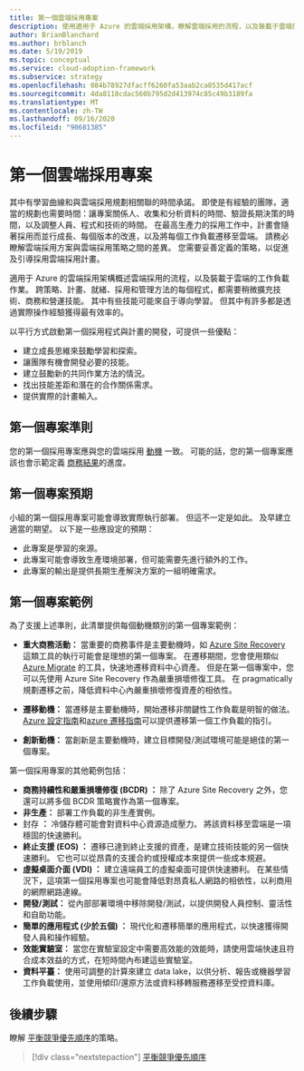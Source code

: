 ```yaml
---
title: 第一個雲端採用專案
description: 使用適用于 Azure 的雲端採用架構，瞭解雲端採用的流程，以及裝載于雲端的工作負載作業。
author: BrianBlanchard
ms.author: brblanch
ms.date: 5/19/2019
ms.topic: conceptual
ms.service: cloud-adoption-framework
ms.subservice: strategy
ms.openlocfilehash: 084b78927dfacff6260fa53aab2ca8535d417acf
ms.sourcegitcommit: 4da8118cdac560b795d2d413974c85c49b3189fa
ms.translationtype: MT
ms.contentlocale: zh-TW
ms.lasthandoff: 09/16/2020
ms.locfileid: "90681385"
---
```

# <a name="first-cloud-adoption-project"></a>第一個雲端採用專案

其中有學習曲線和與雲端採用規劃相關聯的時間承諾。 即使是有經驗的團隊，適當的規劃也需要時間：讓專案關係人、收集和分析資料的時間、驗證長期決策的時間，以及調整人員、程式和技術的時間。 在最高生產力的採用工作中，計畫會隨著採用而並行成長、每個版本的改進，以及將每個工作負載遷移至雲端。 請務必瞭解雲端採用方案與雲端採用策略之間的差異。 您需要妥善定義的策略，以促進及引導採用雲端採用計畫。

<!-- docutune:ignore "Strategy, Plan, Ready, Adopt, and Manage" -->

適用于 Azure 的雲端採用架構概述雲端採用的流程，以及裝載于雲端的工作負載作業。 跨策略、計畫、就緒、採用和管理方法的每個程式，都需要稍微擴充技術、商務和營運技能。 其中有些技能可能來自于導向學習。 但其中有許多都是透過實際操作經驗獲得最有效率的。

以平行方式啟動第一個採用程式與計畫的開發，可提供一些優點：

- 建立成長思維來鼓勵學習和探索。
- 讓團隊有機會開發必要的技能。
- 建立鼓勵新的共同作業方法的情況。
- 找出技能差距和潛在的合作關係需求。
- 提供實際的計畫輸入。

## <a name="first-project-criteria"></a>第一個專案準則

您的第一個採用專案應與您的雲端採用 [動機](./motivations.md) 一致。 可能的話，您的第一個專案應該也會示範定義 [商務結果](./business-outcomes/business-outcome-template.md)的進度。

## <a name="first-project-expectations"></a>第一個專案預期

小組的第一個採用專案可能會導致實際執行部署。 但這不一定是如此。 及早建立適當的期望。 以下是一些應設定的預期：

- 此專案是學習的來源。
- 此專案可能會導致生產環境部署，但可能需要先進行額外的工作。
- 此專案的輸出是提供長期生產解決方案的一組明確需求。

## <a name="first-project-examples"></a>第一個專案範例

為了支援上述準則，此清單提供每個動機類別的第一個專案範例：

- **重大商務活動：** 當重要的商務事件是主要動機時，如 [Azure Site Recovery](../migrate/azure-migration-guide/secure-and-manage.md#replicate-an-azure-vm-to-another-region-with-site-recovery-service) 這類工具的執行可能會是理想的第一個專案。 在遷移期間，您會使用類似 [Azure Migrate](../migrate/azure-migration-guide/migrate.md#azure-migrate) 的工具，快速地遷移資料中心資產。 但是在第一個專案中，您可以先使用 Azure Site Recovery 作為嚴重損壞修復工具。 在 pragmatically 規劃遷移之前，降低資料中心內嚴重損壞修復資產的相依性。

- **遷移動機：** 當遷移是主要動機時，開始遷移非關鍵性工作負載是明智的做法。 [Azure 設定指南](../ready/azure-setup-guide/index.md)和[azure 遷移指南](../migrate/azure-migration-guide/index.md)可以提供遷移第一個工作負載的指引。

- **創新動機：** 當創新是主要動機時，建立目標開發/測試環境可能是絕佳的第一個專案。

<!-- docutune:ignore "data migration services" -->

第一個採用專案的其他範例包括：

- **商務持續性和嚴重損壞修復 (BCDR) ：** 除了 Azure Site Recovery 之外，您還可以將多個 BCDR 策略實作為第一個專案。
- **非生產：** 部署工作負載的非生產實例。
- 封存 **：** 冷儲存體可能會對資料中心資源造成壓力。 將該資料移至雲端是一項穩固的快速勝利。
- **終止支援 (EOS) ：** 遷移已達到終止支援的資產，是建立技術技能的另一個快速勝利。 它也可以從昂貴的支援合約或授權成本來提供一些成本規避。
- **虛擬桌面介面 (VDI) ：** 建立遠端員工的虛擬桌面可提供快速勝利。 在某些情況下，這項第一個採用專案也可能會降低對昂貴私人網路的相依性，以利商用的網際網路連線。
- **開發/測試：** 從內部部署環境中移除開發/測試，以提供開發人員控制、靈活性和自助功能。
- **簡單的應用程式 (少於五個) ：** 現代化和遷移簡單的應用程式，以快速獲得開發人員和操作經驗。
- **效能實驗室：** 當您在實驗室設定中需要高效能的效能時，請使用雲端快速且符合成本效益的方式，在短時間內布建這些實驗室。
- **資料平臺：** 使用可調整的計算來建立 data lake，以供分析、報告或機器學習工作負載使用，並使用傾印/還原方法或資料移轉服務遷移至受控資料庫。

## <a name="next-steps"></a>後續步驟

瞭解 [平衡競爭優先順序](./balance-competing-priorities.md)的策略。

> [!div class="nextstepaction"]
> [平衡競爭優先順序](./balance-competing-priorities.md)
